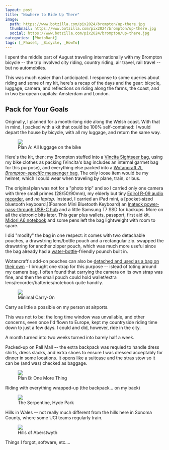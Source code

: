 ```yaml
---
layout: post
title: "Nowhere to Ride Up There"
image:
  path: https://www.botzilla.com/pix2024/brompton/up-there.jpg
  thumbnail: https://www.botzilla.com/pix2024/brompton/up-there.jpg
  social: https://www.botzilla.com/pix2024/brompton/up-there.jpg
categories: [PhotoRant]
tags: [_Phase4, _Bicycle, _HowTo]
---
```


I spent the middle part of August traveling internationally with my Brompton bicycle -- the trip involved city riding, country riding, air travel, rail travel -- but no automobiles.

This was much easier than I anticipated. I response to some queries about riding and some of my kit, here's a recap of the days and the gear: bicycle, luggage, camera, and reflections on riding along the farms, the coast, and in two European capitals: Amsterdam and London.

<!--more-->

## Pack for Your Goals

Originally, I planned for a month-long ride along the Welsh coast. With that in mind, I packed with a kit that could be 100% self-contained: I would depart the house by bicycle, with all my luggage, and return the same way.

<figure class="align-center">
<img src="https://www.botzilla.com/pix2024/brompton/packing-details.jpg">
<figcaption>Plan A: All luggage on the bike</figcaption>
</figure>

Here's the kit, then: my Brompton stuffed into a [Vincita Sightseer bag,](https://vincita.cc/products/sightseer-3-5-travel-set) using my bike clothes as packing (Vincita's bag includes an internal garmet bag for this purpose), and everything else packed into a [Wotancraft 7L _Brompton-specific_ messenger bag.](https://www.wotancraft.tw/en/product/pilot-for-brompton-bag-7L-blackC) The only loose item would be my helmet, which I could wear when traveling by plane, train, or bus.

The original plan was not for a "photo trip" and so I carried only one camera with three small primes (28/50/90mm), my elderly but tiny [Edirol R-09 audio recorder,](https://www.roland.com/us/products/r-09/) and _no laptop._ Instead, I carried an iPad mini, a [pocket-sized bluetooth keyboard,](Fosmon Mini Bluetooth Keyboard) an [Inateck power-pass-through USB-C hub](https://www.amazon.com/Inateck-Multi-port-Gigabit-Ethernet-compatible/dp/B07C6NBZG5/ref=cm_cr_arp_d_product_top?ie=UTF8) and a little Samsung T7 SSD for backups. More on all the eletronic bits later. This gear plus wallets, passport, first aid kit, [Midori A6 notebook](https://md.midori-japan.co.jp/en/products/mdnote/) and some pens left the bag lightweight with room to spare.

I did "modify" the bag in one respect: it comes with two detachable pouches, a drawstring lens/bottle pouch and a rectangular zip.  swapped the drawstring for another zipper pouch, which was much more useful since the bag already had a [water-bottle](https://shop.zojirushi.com/products/smkhe)-friendly pounch built in.

Wotancraft's add-on pouches can also be [detached and used as a bag on their own](https://www.wotancraft.tw/en/product/molle-accessory-pouch-black-canvas) - I brought one strap for this purpose -- istead of toting around my camera bag, I often found that carrying the camera on its own strap was fine, and then the small pouch could hold wallet/extra lens/recorder/batteries/notebook quite handily.

<figure class="align-center">
<img src="https://www.botzilla.com/pix2024/brompton/carry-on.jpg">
<figcaption>Minimal Carry-On</figcaption>
</figure>


Carry as little a possible on my person at airports.


This was not to be: the long time window was unvailable, and other concerns, even once I'd flown to Europe, kept my countryside riding time down to just a few days. I could and did, however, ride in the city.

A month turned into two weeks turned into barely half a week.




Packed-up on Pall Mall -- the extra backpack was requied to handle dress shirts, dress slacks, and extra shoes to ensure I was dressed acceptably for dinner in some locations. It opens like a suitcase and the stras stow so it can be (and was) checked as baggage.

<figure class="align-center">
<img src="https://www.botzilla.com/pix2024/brompton/packed.jpg">
<figcaption>Plan B: One More Thing</figcaption>
</figure>

Riding with everything wrapped-up (the backpack... on my back)

<figure class="align-center">
<img src="https://www.botzilla.com/pix2024/brompton/serpentine.jpg">
<figcaption>The Serpentine, Hyde Park</figcaption>
</figure>

Hills in Wales -- not really much different from the hills here in Sonoma County, where some UCI teams regularly train.

<figure class="align-center">
<img src="https://www.botzilla.com/pix2024/brompton/skip.jpg">
<figcaption>Hills of Aberstwyth</figcaption>
</figure>

Things I forgot, software, etc....



